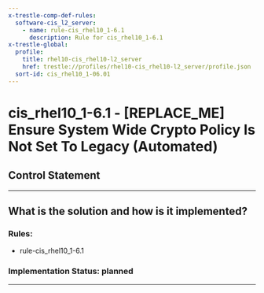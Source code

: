 ```yaml
---
x-trestle-comp-def-rules:
  software-cis_l2_server:
    - name: rule-cis_rhel10_1-6.1
      description: Rule for cis_rhel10_1-6.1
x-trestle-global:
  profile:
    title: rhel10-cis_rhel10-l2_server
    href: trestle://profiles/rhel10-cis_rhel10-l2_server/profile.json
  sort-id: cis_rhel10_1-06.01
---
```


# cis_rhel10_1-6.1 - \[REPLACE_ME\] Ensure System Wide Crypto Policy Is Not Set To Legacy (Automated)

## Control Statement

______________________________________________________________________

## What is the solution and how is it implemented?

<!-- For implementation status enter one of: implemented, partial, planned, alternative, not-applicable -->

<!-- Note that the list of rules under ### Rules: is read-only and changes will not be captured after assembly to JSON -->

<!-- Add control implementation description here for control: cis_rhel10_1-6.1 -->

### Rules:

  - rule-cis_rhel10_1-6.1

### Implementation Status: planned

______________________________________________________________________
